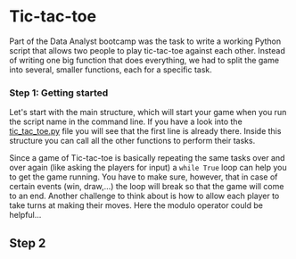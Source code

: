 # Tic-tac-toe

Part of the Data Analyst bootcamp was the task to write a working Python script that allows two people to play tic-tac-toe against each other. Instead of writing one big function that does everything, we had to split the game into several, smaller functions, each for a specific task.

### Step 1: Getting started
Let's start with the main structure, which will start your game when you run the script name in the command line. If you have a look into the [tic_tac_toe.py](tic_tac_toe.py) file you will see that the first line is already there.  Inside this structure you can call all the other functions to perform their tasks. 

Since a game of Tic-tac-toe is basically repeating the same tasks over and over again (like asking the players for input) a `while True` loop can help you to get the game running. You have to make sure, however, that in case of certain events (win, draw,...) the loop will break so that the game will come to an end.  Another challenge to think about is how to allow each player to take turns at making their moves. Here the modulo operator could be helpful...

## Step 2
